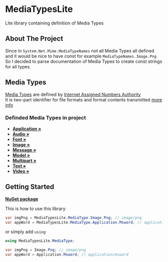 <!--
*** Thanks for checking out the README-Template. If you have a suggestion
*** that would make this better, please fork the repo and create a pull request
*** or simply open an issue with the tag "feature".
*** Thanks again! Now go create something AMAZING! :D
-->

# MediaTypesLite

Lite library containing definition of Media Types

<!-- ABOUT THE PROJECT -->
## About The Project

Since in `System.Net.Mime.MediaTypeNames` not all Media Types all defined
<br />
and it would be nice to have const for example `MediaTypeNames.Image.Png`
<br />
So I decided to parse documentation of Media Types to create const strings for all types.
<br />


<!-- MEDIA TYPES -->
## Media Types

<a href="https://www.iana.org/assignments/media-types/media-types.xhtml">Media Types</a> are defined by <a href="https://www.iana.org">Internet Assigned Numbers Authority</a>
<br />
It is two-part identifier for file formats and format contents transmitted <a href="https://en.wikipedia.org/wiki/Media_type">more info</a>

### Definded Media Types in project
* <a href="https://github.com/SideswipeN7/MediaTypesLite/blob/main/source/MediaTypesLite/MediaType/Application.cs"><strong>Application »</strong></a>
* <a href="https://github.com/SideswipeN7/MediaTypesLite/blob/main/source/MediaTypesLite/MediaType/Audio.cs"><strong>Audio »</strong></a>
* <a href="https://github.com/SideswipeN7/MediaTypesLite/blob/main/source/MediaTypesLite/MediaType/Font.cs"><strong>Font »</strong></a>
* <a href="https://github.com/SideswipeN7/MediaTypesLite/blob/main/source/MediaTypesLite/MediaType/Image.cs"><strong>Image »</strong></a>
* <a href="https://github.com/SideswipeN7/MediaTypesLite/blob/main/source/MediaTypesLite/MediaType/Message.cs"><strong>Message »</strong></a>
* <a href="https://github.com/SideswipeN7/MediaTypesLite/blob/main/source/MediaTypesLite/MediaType/Model.cs"><strong>Model »</strong></a>
* <a href="https://github.com/SideswipeN7/MediaTypesLite/blob/main/source/MediaTypesLite/MediaType/Multipart.cs"><strong>Multipart »</strong></a>
* <a href="https://github.com/SideswipeN7/MediaTypesLite/blob/main/source/MediaTypesLite/MediaType/Text.cs"><strong>Text »</strong></a>
* <a href="https://github.com/SideswipeN7/MediaTypesLite/blob/main/source/MediaTypesLite/MediaType/Video.cs"><strong>Video »</strong></a>

<!-- GETTING STARTED -->
## Getting Started

<a href="https://www.nuget.org/packages/WhyNot.MediaTypesLite"><strong>NuGet package</strong></a>
<br />

This is how to use this library
```cs
var imgPng = MediaTypesLite.MediaType.Image.Png; // image/png
var appWord = MediaTypesLite.MediaType.Application.Msword; // application/msword
```
or simply add `using`
```cs
using MediaTypesLite.MediaType;

var imgPng = Image.Png; // image/png
var appWord = Application.Msword; // application/msword
```
